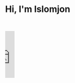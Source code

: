 # Hi, I'm Islomjon <br> <br> 
<iframe src="https://giphy.com/embed/lcs5BL0NIM4WMv61a9" width="30" frameBorder="0" class="giphy-embed" allowFullScreen></iframe>
